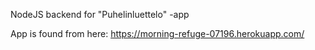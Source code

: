 NodeJS backend for "Puhelinluettelo" -app

App is found from here: https://morning-refuge-07196.herokuapp.com/
